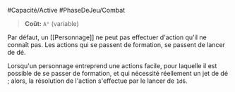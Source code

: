 #Capacité/Active #PhaseDeJeu/Combat 
> **Coût:** `A°` (variable)

Par défaut, un [[Personnage]] ne peut pas effectuer d'action qu'il ne connaît pas. Les actions qui se passent de formation, se passent de lancer de dé. 

Lorsqu'un personnage entreprend une actions facile, pour laquelle il est possible de se passer de formation, et qui nécessité réellement un jet de dé ; alors, la résolution de l'action s'effectue par le lancer de `1d6`.